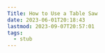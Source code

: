 ```yaml
---
Title: How to Use a Table Saw
date: 2023-06-01T20:18:43
lastmod: 2023-09-07T20:57:01
tags:
  - stub
---
```


